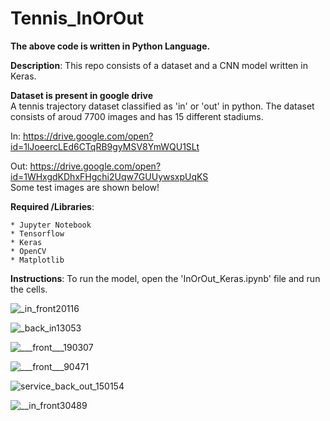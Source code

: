 # Tennis_InOrOut

**The above code is written in Python Language.**

**Description**: This repo consists of a dataset and a CNN model written in Keras.
<br/>

**Dataset is present in google drive**<br/>
A tennis trajectory dataset classified as 'in' or 'out' in python. The dataset consists of aroud 7700 images and has 15 different stadiums.<br/>

In:  https://drive.google.com/open?id=1lJoeercLEd6CTqRB9gyMSV8YmWQU1SLt 
 
Out: https://drive.google.com/open?id=1WHxgdKDhxFHgchi2Uqw7GUUywsxpUqKS<br/>
Some test images are shown below!

  **Required /Libraries**:     
  
    * Jupyter Notebook
    * Tensorflow
    * Keras
    * OpenCV
    * Matplotlib
        
  **Instructions**: 
  To run the model, open the 'InOrOut_Keras.ipynb' file and run the cells.

![_in_front20116](https://user-images.githubusercontent.com/12711480/70693617-d088c680-1ce3-11ea-9896-1bec9d1a5ade.png)

![_back_in13053](https://user-images.githubusercontent.com/12711480/70693701-fca44780-1ce3-11ea-8c7b-bca66c7d8d9f.png)

![___front___190307](https://user-images.githubusercontent.com/12711480/70693828-39703e80-1ce4-11ea-887a-342042c42c3c.png)




![___front___90471](https://user-images.githubusercontent.com/12711480/70693646-ded6e280-1ce3-11ea-940a-579c4610313d.png)


![service_back_out_150154](https://user-images.githubusercontent.com/12711480/70693873-4ee56880-1ce4-11ea-9684-1a313058cbc8.png)




![__in_front30489](https://user-images.githubusercontent.com/12711480/70693725-0a59cd00-1ce4-11ea-85bc-45ea3ff088d2.png)



  
  

  


